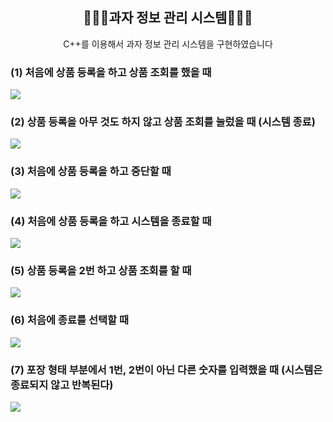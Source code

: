 
<div align="center">
<h2> 🧑🏻‍💻과자 정보 관리 시스템🧑🏻‍💻 </h2>
C++를 이용해서 과자 정보 관리 시스템을 구현하였습니다
</div>

<h3> (1) 처음에 상품 등록을 하고 상품 조회를 했을 때   </h3>
<img src = "https://github.com/kbsneues/SnackSystem/assets/66941439/b6a7fac1-75d8-4d62-9d6f-6d83bcaaddd1" />

<h3> (2) 상품 등록을 아무 것도 하지 않고 상품 조회를 눌렀을 때 (시스템 종료) </h3>
<img src = "https://github.com/kbsneues/SnackSystem/assets/66941439/b2812b07-04ba-4cd8-9f4c-dbf21e5ca509" />

<h3> (3) 처음에 상품 등록을 하고 중단할 때    </h3>
<img src = "https://github.com/kbsneues/SnackSystem/assets/66941439/f4f0a80f-1f79-4a1c-844c-5535e8140363" />

<h3> (4) 처음에 상품 등록을 하고 시스템을 종료할 때     </h3>
<img src = "https://github.com/kbsneues/SnackSystem/assets/66941439/dc6d389c-9ae5-4edd-ba81-ef53f5b6b3a0" />

<h3> (5) 상품 등록을 2번 하고 상품 조회를 할 때 </h3>
<img src = "https://github.com/kbsneues/SnackSystem/assets/66941439/34f777be-6703-40e5-a4cd-ff68922fe3b4" />

<h3> (6) 처음에 종료를 선택할 때    </h3>
<img src = "https://github.com/kbsneues/SnackSystem/assets/66941439/c444fbea-5c2b-49a5-8a79-e31e3a70586c" />

<h3> (7) 포장 형태 부분에서 1번, 2번이 아닌 다른 숫자를 입력했을 때 (시스템은 종료되지 않고 반복된다)    </h3>
<img src = "https://github.com/kbsneues/SnackSystem/assets/66941439/7d2e1d74-efa1-4abd-8eed-dcd858d01e08" />
